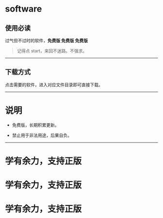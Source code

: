 <!--
 * @Author: JavaPub
 * @Date: 2024-05-25 14:08:00
 * @LastEditors: your name
 * @LastEditTime: 2024-05-25 15:03:15
 * @Description: Here is the JavaPub code base. Search JavaPub on the whole we
 * @FilePath: \software\README.md
-->
# software

## 使用必读

过气但不过时的软件，**免费版 免费版 免费版**



> 记得点 start，来回不迷路。不强求。


---

## 下载方式

点击需要的软件，进入对应文件目录即可直接下载。



---




# 说明

- 免费版，长期积累更新。

- 禁止用于非法用途，后果自负。




---




# 学有余力，支持正版

# 学有余力，支持正版

# 学有余力，支持正版
